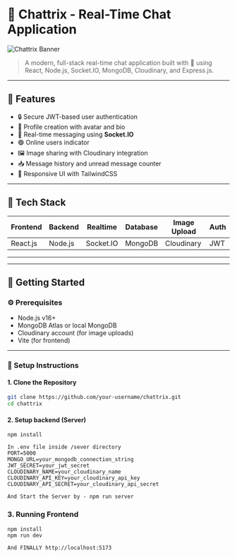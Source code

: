 # 💬 Chattrix - Real-Time Chat Application

![Chattrix Banner](https://img.shields.io/badge/Chattrix-Chat--App-purple?style=for-the-badge&logo=chatbot&logoColor=white)
> A modern, full-stack real-time chat application built with 💖 using React, Node.js, Socket.IO, MongoDB, Cloudinary, and Express.js.

---

## 🚀 Features

- 🔒 Secure JWT-based user authentication
- 👤 Profile creation with avatar and bio
- 💬 Real-time messaging using **Socket.IO**
- 🟢 Online users indicator
- 🖼️ Image sharing with Cloudinary integration
- 📥 Message history and unread message counter
- 📱 Responsive UI with TailwindCSS

---

## 🧠 Tech Stack

| Frontend | Backend | Realtime | Database | Image Upload | Auth |
|----------|---------|----------|----------|---------------|------|
| React.js | Node.js | Socket.IO| MongoDB  | Cloudinary    | JWT  |

---


---

## 🏁 Getting Started

### ⚙️ Prerequisites

- Node.js v16+
- MongoDB Atlas or local MongoDB
- Cloudinary account (for image uploads)
- Vite (for frontend)

---

### 🧩 Setup Instructions

#### 1. Clone the Repository

```bash
git clone https://github.com/your-username/chattrix.git
cd chattrix
```

#### 2. Setup backend (Server)
```cd server
npm install

In .env file inside /sever directory
PORT=5000
MONGO_URL=your_mongodb_connection_string
JWT_SECRET=your_jwt_secret
CLOUDINARY_NAME=your_cloudinary_name
CLOUDINARY_API_KEY=your_cloudinary_api_key
CLOUDINARY_API_SECRET=your_cloudinary_api_secret

And Start the Server by - npm run server
```

### 3. Running Frontend
```cd ../client
npm install
npm run dev

And FINALLY http://localhost:5173
```

